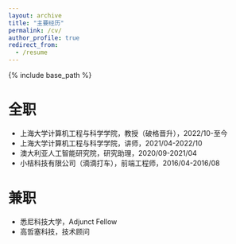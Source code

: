 ```yaml
---
layout: archive
title: "主要经历"
permalink: /cv/
author_profile: true
redirect_from:
  - /resume
---
```


{% include base_path %}

全职
======
* 上海大学计算机工程与科学学院，教授（破格晋升），2022/10-至今
* 上海大学计算机工程与科学学院，讲师，2021/04-2022/10
* 澳大利亚人工智能研究院，研究助理，2020/09-2021/04
* 小桔科技有限公司（滴滴打车），前端工程师，2016/04-2016/08

兼职
======
* 悉尼科技大学，Adjunct Fellow
* 高哲塞科技，技术顾问
  
